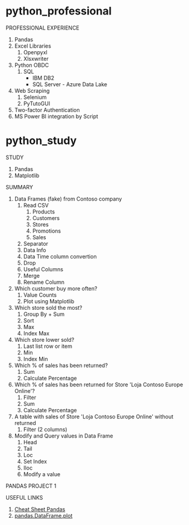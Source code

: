 # python_professional

PROFESSIONAL EXPERIENCE
1. Pandas
2. Excel Libraries
   1. Openpyxl
   2. Xlsxwriter
2. Python OBDC
   1. SQL
      - IBM DB2
      - SQL Server - Azure Data Lake
3. Web Scraping
   1. Selenium
   2. PyTutoGUI
4. Two-factor Authentication
5. MS Power BI integration by Script

# python_study

STUDY

1. Pandas
2. Matplotlib

SUMMARY
1. Data Frames (fake) from Contoso company
   1. Read CSV
      1. Products
      2. Customers
      3. Stores
      4. Promotions
      5. Sales
   2. Separator
   3. Data Info
   4. Data Time column convertion
   5. Drop
   6. Useful Columns
   7. Merge
   8. Rename Column
2. Which customer buy more often?
   1. Value Counts
   2. Plot using Matplotlib
3. Which store sold the most?
   1. Group By + Sum
   2. Sort
   3. Max
   4. Index Max
4. Which store lower sold?
   1. Last list row or item
   2. Min
   3. Index Min
5. Which % of sales has been returned?
   1. Sum
   2. Calculate Percentage
6. Which % of sales has been returned for Store 'Loja Contoso Europe Online'?
   1. Filter
   2. Sum
   3. Calculate Percentage
7. A table with sales of Store 'Loja Contoso Europe Online' without returned
   1. Filter (2 columns)
8. Modify and Query values in Data Frame
   1. Head
   2. Tail
   3. Loc
   4. Set Index
   5. Iloc
   6. Modify a value

PANDAS PROJECT 1

USEFUL LINKS
1. [Cheat Sheet Pandas](https://github.com/pandas-dev/pandas/blob/main/doc/cheatsheet/Pandas_Cheat_Sheet.pdf)
2. [pandas.DataFrame.plot](https://pandas.pydata.org/docs/reference/api/pandas.DataFrame.plot.html)

